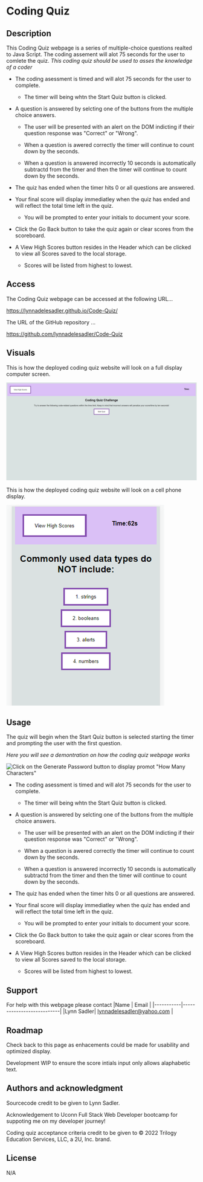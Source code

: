 # Coding Quiz

## Description

This Coding Quiz webpage is a series of multiple-choice questions realted to Java Script. The coding assement will alot 75 seconds for the user to comlete the quiz.
 *This coding quiz should be used to asses the knowledge of a coder* 
* The coding asessment is timed and will alot 75 seconds for the user to complete. 
    * The timer will being whtn the Start Quiz button is clicked.

* A question is answered by selcting one of the buttons from the multiple choice answers.
    * The user will be presented with an alert on the DOM indicting if their question response was "Correct" or "Wrong".

    * When a question is awered correctly the timer will continue to count down by the seconds.

    * When a question is answered incorrectly 10 seconds is automatically subtractd from the timer and then the timer will continue to count down by the seconds. 

* The quiz has ended when the timer hits 0 or all questions are answered.

* Your final score will display immediatley when the quiz has ended and will reflect the total time left in the quiz.
    * You will be prompted to enter your initials to document your score. 

* Click the Go Back button to take the quiz again or clear scores from the scoreboard.

* A View High Scores button resides in the Header which can be clicked to view all Scores saved to the local storage. 
    * Scores will be listed from highest to lowest.

## Access
<!-- Deployed weblink-->

The Coding Quiz webpage can be accessed at the following URL... 

https://lynnadelesadler.github.io/Code-Quiz/


The URL of the GitHub repository ...

https://github.com/lynnadelesadler/Code-Quiz

## Visuals
<!-- Provide the visuals for full display and phone display -->
This is how the deployed coding quiz website will look on a full display computer screen.

![The Coding Quiz homepage](./assets/images/homepage.jpeg)

This is how the deployed coding quiz website will look on a cell phone display. 

![The coding quiz cellphone.](./assets/images/cell-phone-view.png)


## Usage
<!-- Provide a list of steps on how to use the coding quiz -->
The quiz will begin when the Start Quiz button is selected starting the timer and prompting the user with the first question.  

*Here you will see a demontration on how the coding quiz webpage works* 

![Click on the Generate Password button to display promot "How Many Characters"](./assets/images/Coding%20Challenge%20Quiz.gif)

* The coding asessment is timed and will alot 75 seconds for the user to complete. 
    * The timer will being whtn the Start Quiz button is clicked.

* A question is answered by selcting one of the buttons from the multiple choice answers.
    * The user will be presented with an alert on the DOM indicting if their question response was "Correct" or "Wrong".

    * When a question is awered correctly the timer will continue to count down by the seconds.

    * When a question is answered incorrectly 10 seconds is automatically subtractd from the timer and then the timer will continue to count down by the seconds. 

* The quiz has ended when the timer hits 0 or all questions are answered.

* Your final score will display immediatley when the quiz has ended and will reflect the total time left in the quiz.
    * You will be prompted to enter your initials to document your score. 

* Click the Go Back button to take the quiz again or clear scores from the scoreboard.

* A View High Scores button resides in the Header which can be clicked to view all Scores saved to the local storage. 
    * Scores will be listed from highest to lowest.

 
## Support
For help with this webpage please contact 
|Name       | Email                     |
|-----------|---------------------------|
|Lynn Sadler| lynnadelesadler@yahoo.com |

## Roadmap
Check back to this page as enhacements could be made for usability and optimized display.

Development WIP to ensure the score intials input only allows alaphabetic text.

## Authors and acknowledgment

Sourcecode credit to be given to Lynn Sadler. 

Acknowledgement to Uconn Full Stack Web Developer bootcamp for suppoting me on my developer journey!

Coding quiz acceptance criteria credit to be given to © 2022 Trilogy Education Services, LLC, a 2U, Inc. brand. 


## License

N/A
